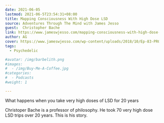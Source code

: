 ```yaml
---
date: 2021-06-05
lastmod: 2021-06-5T23:54:31+08:00
title: Mapping Consciousness With High Dose LSD
source: Adventures Through The Mind with James Jesso
guest:  Christopher Bache
link: https://www.jameswjesso.com/mapping-consciousness-with-high-dose-lsd-christopher-bache/
author: AG
cover: https://www.jameswjesso.com/wp-content/uploads/2018/10/Ep-83-PROMO-photo-300x300.jpg
tags:
  - Psychedelic

#avatar: /img/barbelith.png
#images:
#  - /img/Buy-Me-A-Coffee.jpg
#categories:
#  - Podcasts
#weight: 1

---
```

What happens when you take very high doses of LSD for 20 years
<!--more-->
Christoper Bache is a professor of philosophy. He took 70 very high dose LSD trips over 20 years. This is his story.

